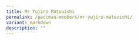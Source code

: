 ```yaml
---
title: Mr Yujiro Matsuishi
permalink: /paccman-members/mr-yujiro-matsuishi/
variant: markdown
description: ""
---
```

